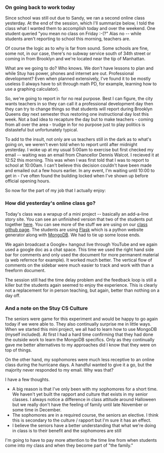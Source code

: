 <!--
.. title: Back to Work
.. slug: 2012-11-02-back-to-work.md
.. date: 2012-11-02
.. tags: 
.. type: text
-->


### On going back to work today

Since school was still out due to Sandy, we ran a second online class
yesterday. At the end of the session, which I'll summarize below, I
told the class what I wanted them to accomplish today and over the
weekend. One student queried "you mean no class on Friday :-(?" Alas
no -- while students aren't reporting to school this morning, teachers
are.

Of course the logic as to why is far from sound. Some schools are
fine, some not, in our case, there's no subway service south of 34th
street or coming in from Brooklyn and we're located near the tip of
Manhattan. 

What are we going to do? Who knows. We don't have lessons to plan and
while Stuy has power, phones and internet are out. Professional
development? Even when planned extensively, I've found it to be mostly
useless (I always have to sit through math PD, for example, learning
how to use a graphing calculator). 

So, we're going to report in for no real purpose. Best I can figure,
the city wants teachers in so they can call it a professional
development day then they can try to change things so that students
will report during Brooklyn Queens day next semester thus restoring
one instructional day lost this week. Not a bad idea to recapture the
day but to make teachers - coming from all over the area - trudge in
for no purpose just to play politics is distasteful but unfortunately typical. 

To add to the insult, not only are us teachers still in the dark as to
what's going on, we weren't even told when to report until after
midnight yesterday. I woke up at my usual 5:00am to exercise but first
checked my email -- waiting was an email from Chancellor Dennis
Walcot. I recieved it at 12:52 this morning. This was when I was first
told that I was to report to school at 10:00am. I can't believe this
decision couldn't have been made and emailed out a few hours
earlier. In any event, I'm waiting until 10:00 to get in - I've often
found the building locked when I've shown up before official opening hours.

So now for the part of my job that I actually enjoy:  

### How did yesterday's online class go?

Today's class was a wrapup of a mini project -- basically an
add-a-line story site. You can see an unfinished version that two of
the students put together [here](http://ml7.stuycs.org:5200). You can
see more of the stuff we are using on our [class github
page](http://github.com/organizations/stuycs-ml7). The students are
using [Flask](http://flask.pocoo.org) which is a python website
generator along with [MongoDB](http://www.mongodb.org). We had to tie
up some loose ends.

We again broadcast a Google+ hangout live through YouTube and we again
used a google doc as a chat space. This time we used the right hand
side bar for comments and only used the document for more permanent
material (a web refernce for example). It worked much better.  The
vertical flow of comments on the sidebar were much easier to track and
work with than a freeform document.

The session still had the time delay problem and the feedback loop is
still a killer but the students again seemed to enjoy the
experience. This is clearly not a replacement for in person teaching,
but again, better than nothing on a day off.

### And a note on the Stuy CS Culture

The seniors were game for this experiment and would be happy to go
again today if we were able to.  They also continually surprise me in
little ways. When we started this mini project, we all had to learn
how to use MongoDB (myself included). At first I had a hard time
confirming that they had done the outside work to learn the MongoDB
specifics. Only as they continually gave me better alternatives to my
approaches did I know that they were on top of things.

On the other hand, my sophomores were much less receptive to an online
class during the hurricane days. A handful wanted to give it a go, but
the majority never responded to my email. Why was that? 

I have a few thoughts. 

+ A big reason is that I've only been with my sophomores for a short
time. We haven't yet built the rapport and culture that exists in my
senior classes. I always notice a difference in class attitude around
Halloween but we really don't have the feeling of family until late
November or some time in December.
+ The sophomores are in a required course, the seniors an elective. I
think this is secondary to the culture / rapport but I'm sure it has
an effect.
+ I believe the seniors have a better understanding that what we're doing in class is to their benefit and the sophomores are still 

I'm going to have to pay more attention to the time line from when
students come into my class and when they become part of "the family."


